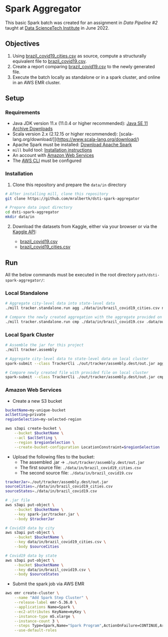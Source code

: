 # Spark Aggregator
This basic Spark batch was created for an assignment in _Data Pipeline #2_ taught at [Data ScienceTech Institute](https://www.datasciencetech.institute/) in June 2022.

## Objectives
1. Using [brazil_covid19_cities.csv](https://www.kaggle.com/datasets/unanimad/corona-virus-brazil?select=brazil_covid19_cities.csv) as source, compute a structurally equivalent file to [brazil_covid19.csv](https://www.kaggle.com/datasets/unanimad/corona-virus-brazil?select=brazil_covid19.csv).
2. Create a report comparing [brazil_covid19.csv](https://www.kaggle.com/datasets/unanimad/corona-virus-brazil?select=brazil_covid19.csv) to the newly generated file.
3. Execute the batch locally as standalone or in a spark cluster, and online in an AWS EMR cluster.

## Setup

### Requirements
- Java JDK version 11.x (11.0.4 or higher recommended): [Java SE 11 Archive Downloads](https://www.oracle.com/java/technologies/javase/jdk11-archive-downloads.html)
- Scala version 2.x (2.12.15 or higher recommended): [scala-lang.org/download/]](https://www.scala-lang.org/download/)
- Apache Spark must be installed: [Download Apache Spark](https://spark.apache.org/downloads.html)
- `mill` build tool: [Installation instructions](https://com-lihaoyi.github.io/mill/mill/Intro_to_Mill.html#_installation)
- An account with [Amazon Web Services](https://aws.amazon.com/)
- The [AWS CLI](https://aws.amazon.com/cli/) must be configured

### Installation
1. Clone this repository and prepare the `data/in` directory

```bash
# After installing mill, clone this repository
git clone https://github.com/mralbertk/dsti-spark-aggregator

# Prepare data input directory
cd dsti-spark-aggregator
mkdir data/in
```

2. Download the datasets from Kaggle, either via your browser or via the [Kaggle API](https://github.com/Kaggle/kaggle-api):

	- [brazil_covid19.csv](https://www.kaggle.com/datasets/unanimad/corona-virus-brazil?select=brazil_covid19.csv)
	- [brazil_covid19_cities.csv](https://www.kaggle.com/datasets/unanimad/corona-virus-brazil?select=brazil_covid19_cities.csv)

## Run
All the below commands must be executed in the root directory `path/dsti-spark-aggregator/`:

### Local Standalone

```bash
# Aggregate city-level data into state-level data 
./mill tracker.standalone.run agg ./data/in/brazil_covid19_cities.csv new_brazil_covid19.csv

# Compare the newly created aggregation with the aggregate provided on Kaggle.com
./mill tracker.standalone.run cmp ./data/in/brazil_covid19.csv .data/out/new_brazil_covid19.csv
```

### Local Spark Cluster
```bash
# Assemble the jar for this project
./mill tracker.assembly 

# Aggregate city-level data to state-level data on local cluster
spark-submit --class TrackerCli ./out/tracker/assembly.dest/out.jar agg ./data/in/brazil_covid19_cities.csv new_brazil_covid19.csv

# Compare newly created file with provided file on local cluster
spark-submit --class TrackerCli ./out/tracker/assembly.dest/out.jar cmp ./data/in/brazil_covid19.csv ./data/out/new_brazil_covid19.csv

```

### Amazon Web Services
- Create a new S3 bucket

```bash
bucketName=my-unique-bucket
aclSetting=private
regionSelection=my-selected-region

aws s3api create-bucket \
	--bucket $bucketName \
	--acl $aclSetting \
	--region $regionSelection \
	--create-bucket-configuration LocationConstraint=$regionSelection 
```

- Upload the following files to the bucket:
	- The assembled .jar -> `./out/tracker/assembly.dest/out.jar`
	- The first source file: `./data/in/brazil_covid19_cities.csv`
	- The second source file: `./data/in/brazil_covid19.csv`

```bash
trackerJar=./out/tracker/assembly.dest/out.jar
sourceCities=./data/in/brazil_covid19_cities.csv
sourceStates=./data/in/brazil_covid19.csv

# .jar file
aws s3api put-object \
	--bucket $bucketName \
	--key spark-jar/tracker.jar \
	--body $trackerJar

# Covid19 data by city
aws s3api put-object \
	--bucket $bucketName \
	--key data/in/brazil_covid19_cities.csv \
	--body $sourceCities

# Covid19 data by state
aws s3api put-object \
	--bucket $bucketName \
	--key data/in/brazil_covid19.csv \
	--body $sourceStates
```

- Submit the spark job via AWS EMR

```bash
aws emr create-cluster \
	--name "Add Spark Step Cluster" \
	--release-label emr-5.36.0 \
	--applications Name=Spark \
	--ec2-attributes KeyName=myKey \
	--instance-type m5.xlarge \
	--instance-count 3 \
	--steps Type=Spark,Name="Spark Program",ActionOnFailure=CONTINUE,Args=[agg, $src, $dst] \
	--use-default-roles
````